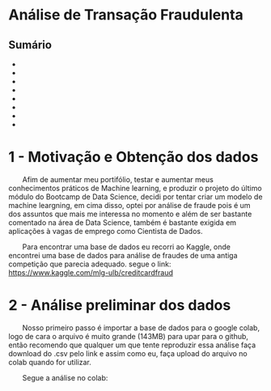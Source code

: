# Análise de Transação Fraudulenta

## Sumário

-
-
-
-
-
-
-
-

# 1 - Motivação e Obtenção dos dados

&nbsp;&nbsp;&nbsp;&nbsp;&nbsp;&nbsp; Afim de aumentar meu portifólio, testar e aumentar meus conhecimentos práticos de Machine learning, e produzir o projeto do último módulo do Bootcamp de Data Science, decidi por tentar criar um modelo de machine leargning, em cima disso, optei por análise de fraude pois é um dos assuntos que mais me interessa no momento e além de ser bastante comentado na área de Data Science, também é bastante exigida em aplicações à vagas de emprego como Cientista de Dados.

&nbsp;&nbsp;&nbsp;&nbsp;&nbsp;&nbsp; Para encontrar uma base de dados eu recorri ao Kaggle, onde encontrei uma base de dados para análise de fraudes de uma antiga competição que parecia adequado. segue o link: https://www.kaggle.com/mlg-ulb/creditcardfraud

# 2 - Análise preliminar dos dados

&nbsp;&nbsp;&nbsp;&nbsp;&nbsp;&nbsp; Nosso primeiro passo é importar a base de dados para o google colab, logo de cara o arquivo é muito grande (143MB) para upar para o github, então recomendo que qualquer um que tente reproduzir essa análise faça download do .csv pelo link e assim como eu, faça upload do arquivo no colab quando for utilizar.

&nbsp;&nbsp;&nbsp;&nbsp;&nbsp;&nbsp; Segue a análise no colab: 


